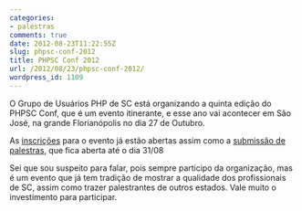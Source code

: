 ```yaml
---
categories:
- palestras
comments: true
date: 2012-08-23T11:22:55Z
slug: phpsc-conf-2012
title: PHPSC Conf 2012
url: /2012/08/23/phpsc-conf-2012/
wordpress_id: 1109
---
```


O Grupo de Usuários PHP de SC está organizando a quinta edição do PHPSC Conf, que é um evento itinerante, e esse ano vai acontecer em São José, na grande Florianópolis no dia 27 de Outubro.

As [inscrições](http://www.phpsc.com.br/2012/08/phpsc-conference-2012/) para o evento já estão abertas assim como a [submissão de palestras](http://www.phpsc.com.br/2012/08/chamada-de-trabalhos-phpsc-conference-2012/), que fica aberta até o dia 31/08

Sei que sou suspeito para falar, pois sempre participo da organização, mas é um evento que já tem tradição de mostrar a qualidade dos profissionais de SC, assim como trazer palestrantes de outros estados. Vale muito o investimento para participar.
